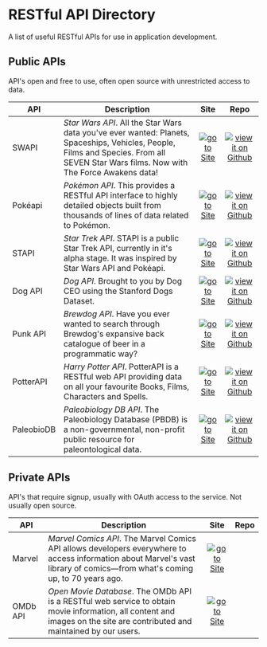 # RESTful API Directory

A list of useful RESTful APIs for use in application development.

## Public APIs

API's open and free to use, often open source with unrestricted access to data.

| API | Description | Site | Repo
| --- | ----------- | :--------: | :-: |
| SWAPI | *Star Wars API*. All the Star Wars data you've ever wanted: Planets, Spaceships, Vehicles, People, Films and Species. From all SEVEN Star Wars films. Now with The Force Awakens data! | [![go to Site][link-icon]](https://swapi.co/) | [![view it on Github][github-icon]](https://github.com/phalt/swapi) |
| Pokéapi | *Pokémon API*. This provides a RESTful API interface to highly detailed objects built from thousands of lines of data related to Pokémon.  | [![go to Site][link-icon]](https://pokeapi.co/) | [![view it on Github][github-icon]](https://github.com/PokeAPI/pokeapi) |
| STAPI | *Star Trek API*. STAPI is a public Star Trek API, currently in it's alpha stage. It was inspired by Star Wars API and Pokéapi. | [![go to Site][link-icon]](https://stapi.co/) | [![view it on Github][github-icon]](https://github.com/cezarykluczynski/stapi) |
| Dog API | *Dog API*. Brought to you by Dog CEO using the Stanford Dogs Dataset. | [![go to Site][link-icon]](https://dog.ceo/dog-api/) | [![view it on Github][github-icon]](https://github.com/ElliottLandsborough/dog-ceo-api) |
| Punk API | *Brewdog API*. Have you ever wanted to search through Brewdog's expansive back catalogue of beer in a programmatic way? | [![go to Site][link-icon]](https://punkapi.com/) | [![view it on Github][github-icon]](https://github.com/samjbmason/punkapi-db) |
| PotterAPI | *Harry Potter API*. PotterAPI is a RESTful web API providing data on all your favourite Books, Films, Characters and Spells. | [![go to Site][link-icon]](http://potterapi.herokuapp.com/) | [![view it on Github][github-icon]](https://github.com/ahowell2/PotterAPICode) | 
| PaleobioDB | *Paleobiology DB API*. The Paleobiology Database (PBDB) is a non-governmental, non-profit public resource for paleontological data. | [![go to Site][link-icon]](https://paleobiodb.org/) | [![view it on Github][github-icon]](https://github.com/paleobiodb) |

## Private APIs

API's that require signup, usually with OAuth access to the service. Not usually open source.

| API | Description | Site | Repo
| --- | ----------- | :--------: | :-: |
| Marvel | *Marvel Comics API*. The Marvel Comics API allows developers everywhere to access information about Marvel's vast library of comics—from what's coming up, to 70 years ago. | [![go to Site][link-icon]](https://developer.marvel.com/) |  |
| OMDb API | *Open Movie Database*. The OMDb API is a RESTful web service to obtain movie information, all content and images on the site are contributed and maintained by our users. | [![go to Site][link-icon]](http://www.omdbapi.com/) |  |

[link-icon]: https://www.naturamediterraneo.com/forum/immagini/link_icon.gif
[github-icon]: https://www.codeproject.com/script/Membership/Images/octicons_github.png
